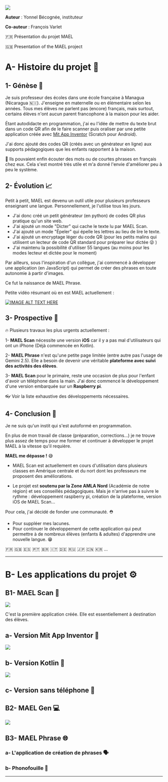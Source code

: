 

![](./readme_assets/Logo-MAEL-alpha-H.svg)

**Auteur** : Yonnel Bécognée, instituteur

**Co-auteur** : François Varlet

:fr: Présentation du projet MAEL

:gb: Presentation of the MAEL project

# A- Histoire du projet :book:

## 1- Génèse :milky_way:

Je suis professeur des écoles dans une école française à Managua (Nicaragua :nicaragua:). J'enseigne en maternelle ou en élémentaire selon les années. Tous mes élèves ne parlent pas (encore) français, mais surtout, certains élèves n'ont aucun parent francophone à la maison pour les aider.

Étant autodidacte en programmation, j'ai eu l'idée de mettre du texte brut dans un code QR afin de le faire scanner puis oraliser par une petite application créée avec [Mit App Inventor](https://appinventor.mit.edu/) (Scratch pour Android).

J'ai donc ajouté des codes QR (créés avec un générateur en ligne) aux supports pédagogiques que les enfants rapportent à la maison. 

:tada: Ils pouvaient enfin écouter des mots ou de courtes phrases en français chez eux. Cela s'est montré très utile et m'a donné l'envie d'améliorer peu à peu le système.

## 2- Évolution :chart_with_upwards_trend:

Petit à petit, MAEL est devenu un outil utile pour plusieurs professeurs enseignant une langue. Personnellement, je l'utilise tous les jours.

- J'ai donc créé un petit générateur (en python) de codes QR plus pratique qu'un site web.
- J'ai ajouté un mode "Dicter" qui cache le texte lu par MAEL Scan.
- J'ai ajouté un mode "Épeler" qui épelle les lettres au lieu de lire le texte.
- J'ai ajouté un encryptage léger du code QR (pour les petits malins qui utilisent un lecteur de code QR standard pour préparer leur dictée :stuck_out_tongue_winking_eye: )
- J'ai maintenu la possibilité d'utiliser 55 langues (au moins pour les modes lecteur et dictée pour le moment)

Par ailleurs, sous l'inspiration d'un collègue, j'ai commencé à développer une application (en JavaScript) qui permet de créer des phrases en toute autonomie à partir d'images.

Ce fut la naissance de MAEL Phrase.

Petite vidéo résumant où en est MAEL actuellement :

[![IMAGE ALT TEXT HERE](./readme_assets/Video_thumb.png)](https://www.youtube.com/watch?v=qW8FHrZ1HIo)

## 3- Prospective :eyes:

:fire: Plusieurs travaux les plus urgents actuellement :

1- **MAEL Scan** nécessite une version **iOS** car il y a pas mal d'utilisateurs qui ont un iPhone (Déjà commencée en Kotlin).

2- **MAEL Phrase** n'est qu'une petite page limitée (entre autre pas l'usage de Gemini 2.5). Elle a besoin de devenir une véritable **plateforme avec suivi des activités des élèves**.

3- **MAEL Scan** pour le primaire, reste une occasion de plus pour l'enfant d'avoir un téléphone dans la main. J'ai donc commencé le développement d'une version embarquée sur un **Raspberry pi**.

:eyeglasses: Voir la liste exhaustive des développements nécessaires.


## 4- Conclusion :checkered_flag:


Je ne suis qu'un instit qui s'est autoformé en programmation. 

En plus de mon travail de classe (préparation, corrections...) je ne trouve plus assez de temps pour me former et continuer à développer le projet MAEL à la vitesse qu'il requière. 

**MAEL me dépasse !** :sweat_smile:

- MAEL Scan est actuellement en cours d'utilisation dans plusieurs classes en Amérique centrale et du nort dont les professeurs me proposent des améliorations.

- Le projet est **soutenu par la Zone AMLA Nord** (Académie de notre région) et ses conseillés pédagogiques. Mais je n'arrive pas à suivre le rythme : développement raspberry pi, création de la plateforme, version iOS de MAEL Scan...

Pour cela, j'ai décidé de fonder une communauté. :rescue_worker_helmet:

- Pour suppléer mes lacunes. 
- Pour continuer le développement de cette application qui peut permettre à de nombreux élèves (enfants & adultes) d'apprendre une nouvelle langue. :grin:

:fr: :gb: :es: :portugal: :brazil: :it: :de: :ru: :jp: :cn: :kr: ...

---

# B- Les applications du projet :gear:

## B1- MAEL Scan :iphone:
![](./readme_assets/MAEL-Scan2-seul-350px.png)

C'est la première application créée. Elle est essentiellement à destination des élèves.

## a- Version Mit App Inventor :child:
![](./readme_assets/Android-MITai-150px.png)

## b- Version Kotlin :green_apple:
![](./readme_assets/Kotlin-MP-150px.png)

## c- Version sans téléphone :no_mobile_phones:

## B2- MAEL Gen :computer:
![](./readme_assets/MAEL_Gen.png)

## B3- MAEL Phrase :globe_with_meridians:

### a- L'application de création de phrases :speaking_head:

### b- Phonofouille :mag_right:

---





